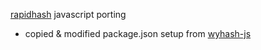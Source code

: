 [rapidhash][1] javascript porting

- copied & modified package.json setup from [wyhash-js][2]

[1]: https://github.com/Nicoshev/rapidhash
[2]: https://github.com/lemon-mint/wyhash-js
